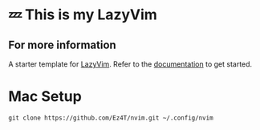 # 💤 This is my LazyVim

## For more information
A starter template for [LazyVim](https://github.com/LazyVim/LazyVim).
Refer to the [documentation](https://lazyvim.github.io/installation) to get started.

# Mac Setup
```
git clone https://github.com/Ez4T/nvim.git ~/.config/nvim
```
